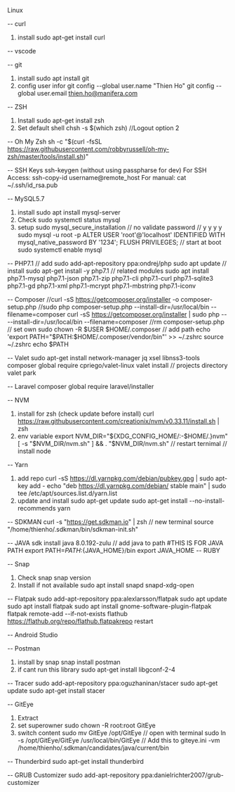 Linux

-- curl
1. install
sudo apt-get install curl

-- vscode

-- git
1. install
sudo apt install git
2. config user infor
git config --global user.name "Thien Ho"
git config --global user.email thien.ho@manifera.com

-- ZSH
1. Install
sudo apt-get install zsh
2. Set default shell
chsh -s $(which zsh)
//Logout
option 2

-- Oh My Zsh
sh -c "$(curl -fsSL https://raw.githubusercontent.com/robbyrussell/oh-my-zsh/master/tools/install.sh)"

-- SSH Keys
ssh-keygen
(without using passpharse for dev)
For SSH Access:
ssh-copy-id username@remote_host
For manual:
cat ~/.ssh/id_rsa.pub

-- MySQL5.7
1. install
sudo apt install mysql-server
2. Check
sudo systemctl status mysql
3. setup
sudo mysql_secure_installation
// no validate password
// y y y y
sudo mysql -u root -p
ALTER USER 'root'@'localhost' IDENTIFIED WITH mysql_native_password BY '1234';
FLUSH PRIVILEGES;
// start at boot
sudo systemctl enable mysql

-- PHP7.1
// add
sudo add-apt-repository ppa:ondrej/php
sudo apt update
// install
sudo apt-get install -y php7.1
// related modules
sudo apt install php7.1-mysql php7.1-json php7.1-zip php7.1-cli php7.1-curl php7.1-sqlite3 php7.1-gd php7.1-xml php7.1-mcrypt php7.1-mbstring php7.1-iconv


-- Composer
//curl -sS https://getcomposer.org/installer -o composer-setup.php
//sudo php composer-setup.php --install-dir=/usr/local/bin --filename=composer
curl -sS https://getcomposer.org/installer | sudo php -- --install-dir=/usr/local/bin --filename=composer 
//rm composer-setup.php
// set own
sudo chown -R $USER $HOME/.composer
// add path
echo 'export PATH="$PATH:$HOME/.composer/vendor/bin"' >> ~/.zshrc
source ~/.zshrc
echo $PATH

-- Valet
sudo apt-get install network-manager jq xsel libnss3-tools
composer global require cpriego/valet-linux
valet install
// projects directory
valet park

-- Laravel
composer global require laravel/installer

-- NVM
1. install for zsh (check update before install)
curl https://raw.githubusercontent.com/creationix/nvm/v0.33.11/install.sh | zsh
2. env variable
export NVM_DIR="${XDG_CONFIG_HOME/:-$HOME/.}nvm"
[ -s "$NVM_DIR/nvm.sh" ] && \. "$NVM_DIR/nvm.sh"
// restart ternimal
// install node

-- Yarn
1. add repo
curl -sS https://dl.yarnpkg.com/debian/pubkey.gpg | sudo apt-key add -
echo "deb https://dl.yarnpkg.com/debian/ stable main" | sudo tee /etc/apt/sources.list.d/yarn.list
2. update and install
sudo apt-get update
sudo apt-get install --no-install-recommends yarn

-- SDKMAN
curl -s "https://get.sdkman.io" | zsh
// new terminal
source "/home/thienho/.sdkman/bin/sdkman-init.sh"

-- JAVA
sdk install java 8.0.192-zulu
// add java to path
#THIS IS FOR JAVA PATH
export PATH=${PATH}:${JAVA_HOME}/bin
export JAVA_HOME
-- RUBY

-- Snap
1. Check snap
snap version
2. Install if not available
sudo apt install snapd snapd-xdg-open

-- Flatpak
sudo add-apt-repository ppa:alexlarsson/flatpak
sudo apt update
sudo apt install flatpak
sudo apt install gnome-software-plugin-flatpak
flatpak remote-add --if-not-exists flathub https://flathub.org/repo/flathub.flatpakrepo
restart

-- Android Studio

-- Postman
1. install by snap
snap install postman
2. if cant run this library
sudo apt-get install libgconf-2-4

-- Tracer
sudo add-apt-repository ppa:oguzhaninan/stacer
sudo apt-get update
sudo apt-get install stacer

-- GitEye
1. Extract
2. set superowner
sudo chown -R root:root GitEye
3. switch content
sudo mv GitEye /opt/GitEye
// open with terminal
sudo ln -s /opt/GitEye/GitEye /usr/local/bin/GitEye
// Add this to giteye.ini
-vm
/home/thienho/.sdkman/candidates/java/current/bin

-- Thunderbird
sudo apt-get install thunderbird

-- GRUB Customizer
sudo add-apt-repository ppa:danielrichter2007/grub-customizer
